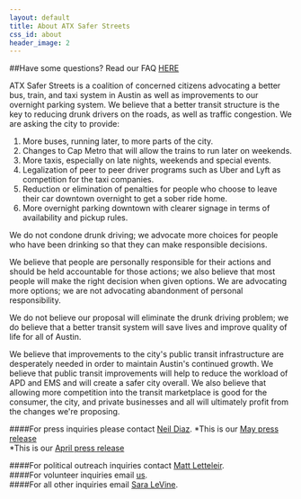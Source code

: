 ```yaml
---
layout: default
title: About ATX Safer Streets
css_id: about
header_image: 2
---
```

##Have some questions? Read our FAQ [HERE](faq.html "FAQ")
   
ATX Safer Streets is a coalition of concerned citizens advocating a better bus, train, and taxi system in Austin as well as improvements to our overnight parking system. We believe that a better transit structure is the key to reducing drunk drivers on the roads, as well as traffic congestion. We are asking the city to provide:

1. More buses, running later, to more parts of the city.
2. Changes to Cap Metro that will allow the trains to run later on weekends.
3. More taxis, especially on late nights, weekends and special events.
4. Legalization of peer to peer driver programs such as Uber and Lyft as competition for the taxi companies.
5. Reduction or elimination of penalties for people who choose to leave their car downtown overnight to get a sober ride home.
6. More overnight parking downtown with clearer signage in terms of availability and pickup rules.

We do not condone drunk driving; we advocate more choices for people who have been drinking so that they can make responsible decisions.

We believe that people are personally responsible for their actions and should be held accountable for those actions; we also believe that most people will make the right decision when given options. We are advocating more options; we are not advocating abandonment of personal responsibility.

We do not believe our proposal will eliminate the drunk driving problem; we do believe that a better transit system will save lives and improve quality of life for all of Austin.

We believe that improvements to the city's public transit infrastructure are desperately needed in order to maintain Austin's continued growth.  We believe that public transit improvements will help to reduce the workload of APD and EMS and will create a safer city overall.  We also believe that allowing more competition into the transit marketplace is good for the consumer, the city, and private businesses and all will ultimately profit from the changes we're proposing.

####For press inquiries please contact [Neil Diaz](mailto:press@atxsaferstreets.org "press inquiries"). 
*This is our [May press release](/pdf/pressrelease52014.pdf "Press Release")   
*This is our [April press release](/pdf/pressrelease.pdf "Press Release")   

####For political outreach inquiries contact [Matt Letteleir](mailto:matt@atxsaferstreets.org "political outreach inquiries").  
####For volunteer inquiries email [us](mailto:volunteer@atxsaferstreets.org "volunteer email").     
####For all other inquiries email [Sara LeVine](mailto:sara@atxsaferstreets.org "email Sara LeVine").  
